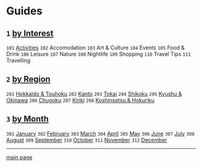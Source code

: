# Guides

## `1` [by Interest](by%20interest/readme.md)
`101` [Activities](by%20interest/activities/readme.md)
`102` Accomodation
`103` Art & Culture
`104` Events
`105` Food & Drink
`106` Leisure
`107` Nature
`108` Nightlife
`109` Shopping
`110` Travel Tips
`111` Travelling

## `2` [by Region](by%20region/readme.md)
`201` [Hokkaido & Touhoku](by%20region/hokkaido%20and%20touhoku/readme.md)
`202` [Kanto](by%20region/kanto/readme.md)
`203` [Tokai](by%20region/tokai/readme.md)
`204` [Shikoku](by%20region/shikoku/readme.md)
`205` [Kyushu & Okinawa](by%20region/kyushu%20and%20okinawa/readme.md)
`206` [Chugoku](by%20region/chugoku/readme.md)
`207` [Kinki](by%20region/kinki/readme.md)
`208` [Koshinsetsu & Hokuriku](by%20region/koshinsetsu%20and%20hokuriku/readme.md)

## `3` [by Month](by%20month/readme.md)
`301` [January](by%20month/january/readme.md)
`302` [February](by%20month/february/readme.md)
`303` [March](by%20month/march/readme.md)
`304` [April](by%20month/april/readme.md)
`305` [May](by%20month/may/readme.md)
`306` [June](by%20month/june/readme.md)
`307` [July](by%20month/july/readme.md)
`308` [August](by%20month/august/readme.md)
`309` [September](by%20month/september/readme.md)
`310` [October](by%20month/october/readme.md)
`311` [November](by%20month/november/readme.md)
`312` [December](by%20month/december/readme.md)

---

[main page](../readme.md)

